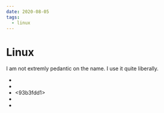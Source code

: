 ```yaml
---
date: 2020-08-05
tags:
  - linux
---
```


# Linux

I am not extremly pedantic on the name. I use it quite liberally.

* <d79888d8>
* <a4ac757f>
* <93b3fdd1>
* <a6c177ca>
* <e7fffa15>
